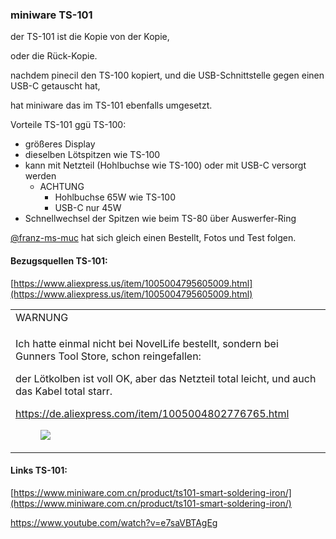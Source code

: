 ### miniware TS-101

der TS-101 ist die Kopie von der Kopie, 

oder die Rück-Kopie. 

nachdem pinecil den TS-100 kopiert, und die USB-Schnittstelle gegen einen USB-C getauscht hat, 

hat miniware das im TS-101 ebenfalls umgesetzt.

Vorteile TS-101 ggü TS-100:

*   größeres Display
*   dieselben Lötspitzen wie TS-100
*   kann mit Netzteil (Hohlbuchse wie TS-100) oder mit USB-C versorgt werden
    *   ACHTUNG
        *   Hohlbuchse 65W wie TS-100
        *   USB-C nur 45W
*   Schnellwechsel der Spitzen wie beim TS-80 über Auswerfer-Ring

[@franz-ms-muc](https://github.com/franz-ms-muc) hat sich gleich einen Bestellt, Fotos und Test folgen. 

#### Bezugsquellen TS-101:

[https://www.aliexpress.us/item/1005004795605009.html](https://www.aliexpress.us/item/1005004795605009.html)

<table><tbody><tr><td>WARNUNG</td></tr><tr><td><p>Ich hatte einmal nicht bei NovelLife bestellt, sondern bei Gunners Tool Store, schon reingefallen:&nbsp;</p><p>der Lötkolben ist voll OK, aber das Netzteil total leicht, und auch das Kabel total starr.&nbsp;</p><p><a href="https://de.aliexpress.com/item/1005004802776765.html">https://de.aliexpress.com/item/1005004802776765.html</a></p><figure class="image"><img src="https://user-images.githubusercontent.com/69573151/204129992-d26b746f-1098-4b3b-987b-9b27e6e3d3a9.JPG"></figure></td></tr></tbody></table>

#### Links TS-101:

[https://www.miniware.com.cn/product/ts101-smart-soldering-iron/](https://www.miniware.com.cn/product/ts101-smart-soldering-iron/)

https://www.youtube.com/watch?v=e7saVBTAgEg
